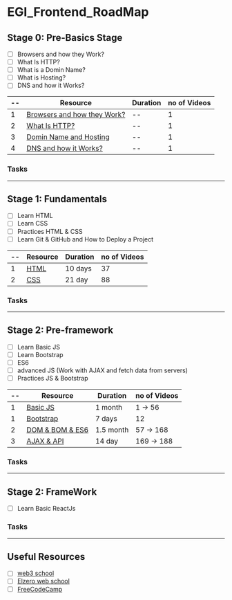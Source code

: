 # EGI_Frontend_RoadMap

## Stage 0: Pre-Basics Stage
- [ ] Browsers and how they Work? 
- [ ] What Is HTTP?
- [ ] What is a Domin Name? 
- [ ] What is Hosting?
- [ ] DNS and how it Works?

| -- | Resource | Duration | no of Videos |
| ----------- | ----------- | ----------- | ----------- |
| 1 | [Browsers and how they Work?](https://www.youtube.com/watch?v=VQkrBO5jxQU) | -- | 1 |
| 2 | [What Is HTTP?](https://youtu.be/a9x1XdL-r_k?si=d4Lh6U7zSgprK0UO) | -- | 1 |
| 3 | [Domin Name and Hosting](https://www.youtube.com/watch?v=_C_jeBVmH3E) | -- | 1 |
| 4 | [DNS and how it Works?](https://youtu.be/s-9143t3cHA?si=3lVvZ-nfYuUyVT8z) | -- | 1 |

### Tasks
-----------

## Stage 1: Fundamentals
- [ ] Learn HTML
- [ ] Learn CSS
- [ ] Practices HTML & CSS
- [ ] Learn Git & GitHub and How to Deploy a Project

| -- | Resource | Duration | no of Videos |
| ----------- | ----------- | ----------- | ----------- |
| 1 | [HTML](https://www.youtube.com/watch?v=6QAELgirvjs&list=PLDoPjvoNmBAw_t_XWUFbBX-c9MafPk9ji) | 10 days | 37 |
| 2 | [CSS](https://www.youtube.com/watch?v=X1ulCwyhCVM&list=PLDoPjvoNmBAzjsz06gkzlSrlev53MGIKe) | 21 day | 88 |

### Tasks
-----------

## Stage 2: Pre-framework
- [ ] Learn Basic JS 
- [ ] Learn Bootstrap 
- [ ] ES6 
- [ ] advanced JS (Work with AJAX and fetch data from servers)  
- [ ] Practices JS & Bootstrap 

| -- | Resource | Duration | no of Videos | 
| ----------- | ----------- | ----------- | ----------- | 
| 1 | [Basic JS](https://www.youtube.com/watch?v=GM6dQBmc-Xg&list=PLDoPjvoNmBAx3kiplQR_oeDqLDBUDYwVv) | 1 month | 1 -> 56 | 
| 1 | [Bootstrap](https://www.youtube.com/watch?v=9mdGUKFu5OQ&list=PLDoPjvoNmBAyvm7f--dc6XqkpfDcen_vQ) | 7 days | 12 | 
| 2 | [DOM & BOM & ES6](https://www.youtube.com/watch?v=GM6dQBmc-Xg&list=PLDoPjvoNmBAx3kiplQR_oeDqLDBUDYwVv) | 1.5 month | 57 -> 168 | 
| 3 | [AJAX & API](https://www.youtube.com/watch?v=GM6dQBmc-Xg&list=PLDoPjvoNmBAx3kiplQR_oeDqLDBUDYwVv) | 14 day | 169 -> 188 | 
 
### Tasks
-----------

## Stage 2: FrameWork
- [ ] Learn Basic ReactJs

### Tasks
-----------

## Useful Resources
- [ ] [web3 school](https://www.w3schools.com/)
- [ ] [Elzero web school](https://www.youtube.com/@ElzeroWebSchool)
- [ ] [FreeCodeCamp](https://www.freecodecamp.org/)
